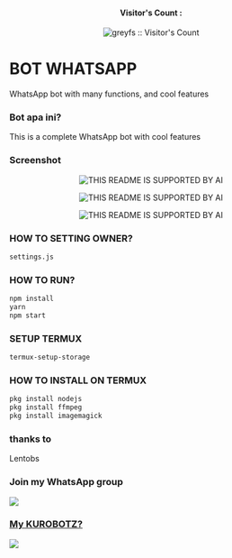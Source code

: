 
<h4 align="center">Visitor's Count :</h4>
<p align="center"><img src="https://profile-counter.glitch.me/{greyfs}/count.svg" alt="greyfs :: Visitor's Count" /></p>

# BOT WHATSAPP
WhatsApp bot with many functions, and cool features

### Bot apa ini?

This is a complete WhatsApp bot with cool features

### Screenshot
<p align="center">

  <img src="https://telegra.ph/file/ffbc2c45a1ffe03c99175.jpg" alt="THIS README IS SUPPORTED BY AI">

</p>
<p align="center">

  <img src="https://telegra.ph/file/714748a975c2a7ab6ebf1.jpg" alt="THIS README IS SUPPORTED BY AI">

</p>


<p align="center">

  <img src="https://telegra.ph/file/64ab99e901e3b0216908d.jpg" alt="THIS README IS SUPPORTED BY AI">

</p>


### HOW TO SETTING OWNER?
```bash
settings.js
````


### HOW TO RUN?
```bash
npm install
yarn
npm start
```

### SETUP TERMUX
```bash
termux-setup-storage
```

### HOW TO INSTALL ON TERMUX
```bash
pkg install nodejs
pkg install ffmpeg
pkg install imagemagick
```

### thanks to
Lentobs


### Join my WhatsApp group

  <a href="https://chat.whatsapp.com/GMKCDy07dzX6o2T040NpAd"><img src="https://img.shields.io/badge/WhatsApp-25D366?style=for-the-badge&logo=whatsapp&logoColor=white" />


### My KUROBOTZ?

 <a href="https://wa.me/6288296785106"><img src="https://img.shields.io/badge/WhatsApp-25D366?style=for-the-badge&logo=whatsapp&logoColor=white" />




